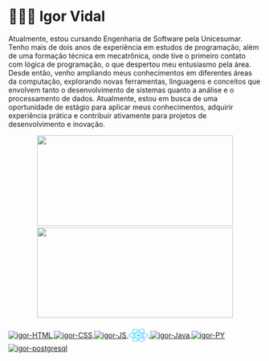 # 👩🏻‍💻 Igor Vidal

Atualmente, estou cursando Engenharia de Software pela Unicesumar. Tenho mais de dois anos de experiência em estudos de programação, além de uma formação técnica em mecatrônica, onde tive o primeiro contato com lógica de programação, o que despertou meu entusiasmo pela área. Desde então, venho ampliando meus conhecimentos em diferentes áreas da computação, explorando novas ferramentas, linguagens e conceitos que envolvem tanto o desenvolvimento de sistemas quanto a análise e o processamento de dados.
Atualmente, estou em busca de uma oportunidade de estágio para aplicar meus conhecimentos, adquirir experiência prática e contribuir ativamente para projetos de desenvolvimento e inovação.

<div align="center">
  <a href="https://github.com/iigorvidall">
 <img height="180em" width="390em" src="https://github-readme-stats.vercel.app/api?username=iigorvidall&show_icons=true&theme=algolia&include_all_commits=true&count_private=true"/>
  <img height="180em" width ="390em" src="https://github-readme-stats.vercel.app/api/top-langs/?username=iigorvidall&layout=compact&langs_count=7&theme=algolia"/>
</div>

 <div style="display: inline_block"><br>
  <img align="center" alt="igor-HTML" height="40" width="50" src="https://cdn.jsdelivr.net/gh/devicons/devicon/icons/html5/html5-original.svg">
  <img align="center" alt="igor-CSS" height="40" width="50" src="https://cdn.jsdelivr.net/gh/devicons/devicon/icons/css3/css3-original.svg">
  <img align="center" alt="igor-JS" height="40" width="50" src="https://cdn.jsdelivr.net/gh/devicons/devicon/icons/javascript/javascript-original.svg">
  <img align="center" alt="igor-React" height="30" width="40" src="https://raw.githubusercontent.com/devicons/devicon/master/icons/react/react-original.svg">
  <img align="center" alt="igor-Java" height="40" width="50" src="https://cdn.jsdelivr.net/gh/devicons/devicon/icons/java/java-original.svg">
  <img align="center" alt="igor-PY" height="45" width="50" src="https://user-images.githubusercontent.com/87623017/232349391-6e45b28d-8491-49e9-b7aa-526f6da048cf.png">
  <img align="center" alt="igor-postgresql" height="45" width="45" src="https://cdn.jsdelivr.net/gh/devicons/devicon@latest/icons/postgresql/postgresql-plain-wordmark.svg" />
</div>

<!--
**iigorvidall/iigorvidall** is a ✨ _special_ ✨ repository because its `README.md` (this file) appears on your GitHub profile.

Here are some ideas to get you started:

- 🔭 I’m currently working on ...
- 🌱 I’m currently learning ...
- 👯 I’m looking to collaborate on ...
- 🤔 I’m looking for help with ...
- 💬 Ask me about ...
- 📫 How to reach me: ...
- 😄 Pronouns: ...
- ⚡ Fun fact: ...
-->
